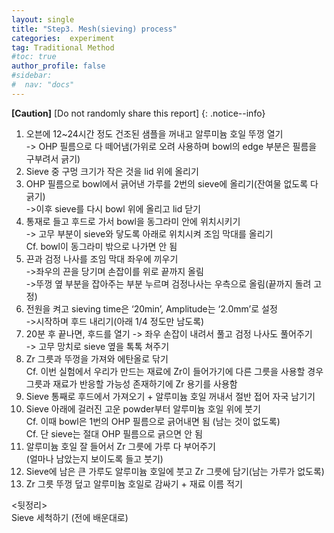 ```yaml
---
layout: single
title: "Step3. Mesh(sieving) process"
categories:  experiment
tag: Traditional Method
#toc: true
author_profile: false
#sidebar:
#  nav: "docs"
---
```


**[Caution]** [Do not randomly share this report]
{: .notice--info}

1.	오븐에 12~24시간 정도 건조된 샘플을 꺼내고 알루미늄 호일 뚜껑 열기<br>
-> OHP 필름으로 다 떼어냄(가위로 오려 사용하며 bowl의 edge 부분은 필름을 구부려서 긁기)<br>
2.	Sieve 중 구멍 크기가 작은 것을 lid 위에 올리기<br>
3.	OHP 필름으로 bowl에서 긁어낸 가루를 2번의 sieve에 올리기(잔여물 없도록 다 긁기)<br>
->이후 sieve를 다시 bowl 위에 올리고 lid 닫기<br>
4.	통재로 들고 후드로 가서 bowl을 동그라미 안에 위치시키기<br>
-> 고무 부분이 sieve와 닿도록 아래로 위치시켜 조임 막대를 올리기<br>
Cf. bowl이 동그라미 밖으로 나가면 안 됨<br>
5.	끈과 검정 나사를 조임 막대 좌우에 끼우기<br>
->좌우의 끈을 당기며 손잡이를 위로 끝까지 올림<br>
->뚜껑 옆 부분을 잡아주는 부분 누르며 검정나사는 우측으로 올림(끝까지 돌려 고정)<br>
6.	전원을 켜고 sieving time은 ‘20min’, Amplitude는 ‘2.0mm’로 설정<br>
->시작하며 후드 내리기(아래 1/4 정도만 남도록)<br>
7.	20분 후 끝나면, 후드를 열기 -> 좌우 손잡이 내려서 풀고 검정 나사도 풀어주기<br>
-> 고무 망치로 sieve 옆을 톡톡 쳐주기<br>
8.	Zr 그릇과 뚜껑을 가져와 에탄올로 닦기<br>
Cf. 이번 실험에서 우리가 만드는 재료에 Zr이 들어가기에 다른 그릇을 사용할 경우 그릇과 재료가 반응할 가능성 존재하기에 Zr 용기를 사용함<br>
9.	Sieve 통째로 후드에서 가져오기 + 알루미늄 호일 꺼내서 절반 접어 자국 남기기<br>
10.	Sieve 아래에 걸러진 고운 powder부터 알루미늄 호일 위에 붓기<br>
Cf. 이때 bowl은 1번의 OHP 필름으로 긁어내면 됨 (남는 것이 없도록)<br>
Cf. 단 sieve는 절대 OHP 필름으로 긁으면 안 됨<br>
11.	알루미늄 호일 잘 들어서 Zr 그릇에 가루 다 부어주기<br>
(얼마나 남았는지 보이도록 들고 붓기)<br>
12.	Sieve에 남은 큰 가루도 알루미늄 호일에 붓고 Zr 그릇에 담기(남는 가루가 없도록)<br>
13.	Zr 그릇 뚜껑 덮고 알루미늄 호일로 감싸기 + 재료 이름 적기<br>

<뒷정리><br>
Sieve 세척하기 (전에 배운대로)
